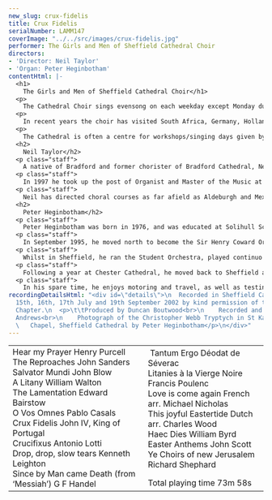 ```yaml
---
new_slug: crux-fidelis
title: Crux Fidelis
serialNumber: LAMM147
coverImage: "../../src/images/crux-fidelis.jpg"
performer: The Girls and Men of Sheffield Cathedral Choir
directors:
- 'Director: Neil Taylor'
- 'Organ: Peter Heginbotham'
contentHtml: |-
  <h1>
    The Girls and Men of Sheffield Cathedral Choir</h1>
  <p>
    The Cathedral Choir sings evensong on each weekday except Monday during term-time at 5.45pm. Sunday services are the Sung Eucharist at 10.30am and Evensong at 6.30pm. Currently there are some 60 young people are involved in the Cathedral Choir. These children attend schools all over the city of Sheffield, and come in to rehearsals and services up to five times each week to be joined by the Cathedral Songmen and Student Songmen. The boy and girl choristers all receive individual singing tuition from a specialist vocal tutor during their time in the choir, and, in addition to their regular services, the Cathedral Choir often gives concerts in the Cathedral and beyond, broadcasts on radio and television, and tours at home and abroad.</p>
  <p>
    In recent years the choir has visited South Africa, Germany, Holland, the South Coast of England, the West Country, East Anglia, and the USA in October 2001. Future plans Malta and the South West of England. In the past five years, the choir has made 7 CD recordings, with more planned for the future.</p>
  <p>
    The Cathedral is often a centre for workshops/singing days given by distinguished visiting musicians, including Sir David Willcocks, John Rutter, Scott Stroman, Ralph Allwood, Michael Brewer and Vivien Pike.</p>
  <h2>
    Neil Taylor</h2>
  <p class="staff">
    A native of Bradford and former chorister of Bradford Cathedral, Neil Taylor won a Scholarship to the Royal College of Music in 1986. Whilst a student, he was organ scholar at St Albans Cathedral, and on graduating was appointed Assistant Organist at Norwich Cathedral. As well as premiering many new works in his time at Norwich, he made numerous broadcasts and recordings with the Cathedral Choir, which received high critical acclaim, and toured with them on the continent and in the USA. As well as directing the Cathedral Consort, he formed the Cathedral Girls Choir in 1995, which completed its first CD recording and made a highly successful tour of Germany in 1997.</p>
  <p class="staff">
    In 1997 he took up the post of Organist and Master of the Music at Sheffield Cathedral, where he is responsible for the Cathedral Choirs of boys, girls and men. Since his appointment, the Cathedral Choir has toured both at home and abroad (including Germany, Holland, Paris and the USA). CD Recordings include Music for a Millennium, a Classic FM Magazine CD of the Year Award Winner, and seven CD recordings with the Cathedral Choir.</p>
  <p class="staff">
    Neil has directed choral courses as far afield as Aldeburgh and Mexico City, and is an Assistant Director on the Eton Choral Courses. As an organist, he has played at most of the major venues in the UK. In his spare time he enjoys reading, swimming and walking. A keen cook, he is also an enthusiast of real ales and good wines.</p>
  <h2>
    Peter Heginbotham</h2>
  <p class="staff">
    Peter Heginbotham was born in 1976, and was educated at Solihull School, where he was a Music Scholar. In 1994, he was appointed to the Organ Scholarship of Truro Cathedral, also acting as an Assistant Housemaster at Polwhele House School, and a visiting bassoon teacher at Truro School.</p>
  <p class="staff">
    In September 1995, he moved north to become the Sir Henry Coward Organ Scholar at Sheffield Cathedral and University, where he gained the degree of B.Mus.</p>
  <p class="staff">
    Whilst in Sheffield, he ran the Student Orchestra, played continuo for the 'Operaworks' production of 'Dido and Aeneas' at the 1997 Edinburgh International Festival, was Chairman of the University Summer Music Festival in 1998, and was Secretary of the Cathedral Arts Festival. He also accompanied the Sheffield choirs on tour, both in the UK and in Germany.</p>
  <p class="staff">
    Following a year at Chester Cathedral, he moved back to Sheffield as Assistant Master of the Music at Sheffield Cathedral in November 1999. He directed the Songmen of the Cathedral Choir for their trip to Paris in 2000, and played for the Choirs visits to Washington DC, Philadelphia and Boston in 2001, as well as a return visit to Paris in October 2002. This is his sixth recording with the Cathedral Choir. He also gives several concerts each year with the Sheffield Oratorio Chorus.</p>
  <p class="staff">
    In his spare time, he enjoys motoring and travel, as well as testing the results of other peoples cooking.</p>
recordingDetailsHtml: "<div id=\"details\">\n  Recorded in Sheffield Cathedral on
  15th, 16th, 17th July and 19th September 2002 by kind permission of the Dean and
  Chapter.\n  <p>\t\tProduced by Duncan Boutwood<br>\n    Recorded and edited by Lance
  Andrews<br>\n    Photograph of the Christopher Webb Tryptych in St Katherine’s<br>\n
  \   Chapel, Sheffield Cathedral by Peter Heginbotham</p>\n</div>"
---
```


<table class="tracktable">
  <tbody>
    <tr>
      <td class="column1">
        <span class="trackname">Hear my Prayer</span><span class="composer"> Henry Purcell</span><br>
        <span class="trackname"> The Reproaches </span> <span class="composer">John Sanders</span><br>
        <span class="trackname"> Salvator Mundi </span> <span class="composer">John Blow</span><br>
        <span class="trackname"> A Litany </span> <span class="composer">William Walton</span><br>
        <span class="trackname"> The Lamentation</span><span class="composer"> Edward Bairstow</span><br>
        <span class="trackname"> O Vos Omnes</span><span class="composer"> Pablo Casals</span><br>
        <span class="trackname"> Crux Fidelis </span> <span class="composer">John IV, King of Portugal</span><br>
        <span class="trackname"> Crucifixus </span> <span class="composer">Antonio</span><span class="trackname"> </span> <span class="composer">Lotti</span><br>
        <span class="trackname"> Drop, drop, slow tears </span> <span class="composer">Kenneth</span><span class="trackname"> </span> <span class="composer">Leighton</span><br>
        <span class="trackname"> Since by Man came Death (from ‘Messiah’) </span> <span class="composer">G F Handel</span>
      </td>
      <td class="column2">
         <span class="trackname">Tantum Ergo </span> <span class="composer">Déodat de Séverac</span><br>
        <span class="trackname"> Litanies à la Vierge Noire </span> <span class="composer">Francis Poulenc</span><br>
        <span class="trackname"> Love is come again </span> <span class="composer">French arr. Michael Nicholas</span><br>
        <span class="trackname"> This joyful Eastertide</span><span class="composer"> Dutch arr. Charles Wood</span><br>
        <span class="trackname"> Haec Dies </span> <span class="composer">William</span><span class="trackname"> </span> <span class="composer">Byrd</span><br>
        <span class="trackname"> Easter Anthems </span> <span class="composer">John</span><span class="trackname"> </span> <span class="composer">Scott</span><br>
        <span class="trackname"> Ye Choirs of new Jerusalem </span> <span class="composer">Richard</span><span class="trackname"> </span> <span class="composer">Shephard
          <p>					</p>
        </span> <span id="playingtime">Total playing time 73m 58s</span>
      </td>
    </tr>
  </tbody>
</table>
